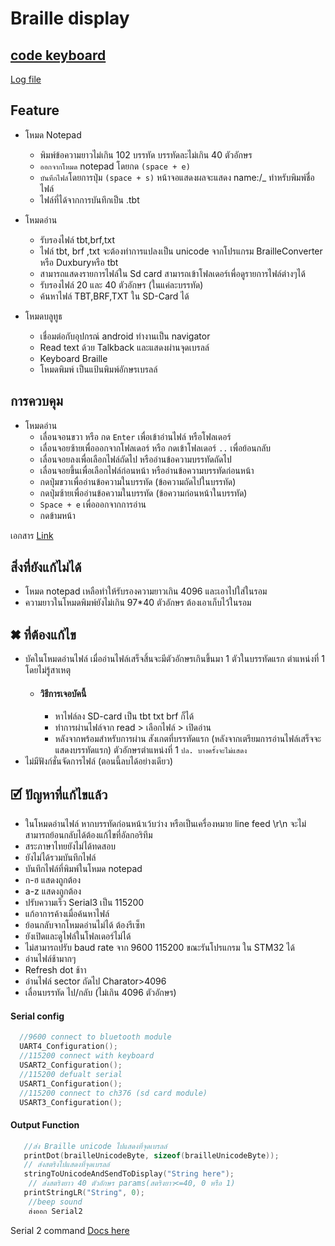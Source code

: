 # Braille display

## [code keyboard](https://github.com/moomdate/Bkeyboard)
[Log file](https://github.com/moomdate/MainB/blob/master/log.md)

## Feature 
  - โหมด Notepad 
    - พิมพ์ข้อความยาวไม่เกิน 102 บรรทัด บรรทัดละไม่เกิน 40 ตัวอักษร
    - `ออกจากโหมด` notepad โดยกด `(space + e)`
    - `บันทึกไฟล์`โดยการปุ่ม `(space + s)` หน้าจอแสดงผลจะแสดง name:/_ ทำหรับพิมพ์ชื่อไฟล์
    - ไฟล์ที่ได้จากการบันทึกเป็น .tbt
  - โหมดอ่าน
    -	รับรองไฟล์ tbt,brf,txt
    -	ไฟล์ tbt, brf ,txt จะต้องทำการแปลงเป็น unicode จากโปรแกรม BrailleConverter หรือ Duxburyหรือ tbt
    -	สามารถแสดงรายการไฟล์ใน Sd card สามารถเข้าโฟลเดอร์เพื่อดูรายการไฟล์ต่างๆได้
    -	รับรองไฟล์ 20 และ 40 ตัวอักษร (ในแค่ละบรรทัด)
    - ค้นหาไฟล์ TBT,BRF,TXT ใน SD-Card ได้
    
  - โหมดบลูทูธ
    - เชื่อมต่อกับอุปกรณ์ android ทำงานเป็น navigator 
    - Read text ด้วย Talkback และแสดงผ่านจุดเบรลล์
    - Keyboard Braille  
    - โหมดพิมพ์ เป็นแป้นพิมพ์อักษรเบรลล์ 

## การควบคุม 
- โหมดอ่าน
  -	เลื่อนจอนขวา หรือ กด `Enter` เพื่อเข้าอ่านไฟล์ หรือโฟลเดอร์
  -	เลื่อนจอยซ้ายเพื่อออกจากโฟลเดอร์ หรือ กดเข้าโฟลเดอร์ `..` เพื่อย้อนกลับ
  -	เลื่อนจอยลงเพื่อเลือกไฟล์ถัดไป หรืออ่านข้อความบรรทัดถัดไป
  -	เลื่อนจอยขึ้นเพื่อเลือกไฟล์ก่อนหน้า หรืออ่านข้อความบรรทัดก่อนหน้า
  -	กดปุ่มขวาเพื่ออ่านข้อความในบรรทัด (ข้อความถัดไปในบรรทัด) 
  -	กดปุ่มซ้ายเพื่ออ่านข้อความในบรรทัด (ข้อความก่อนหน้าในบรรทัด) 
  -	`Space + e` เพื่อออกจากการอ่าน
  - กดข้ามหน้า 

เอกสาร [Link](https://docs.google.com/document/d/1x1aNkutb_ILFiU4IDVvKiGisiLwF1NK5uYhloljXuU8/edit?usp=sharing)
## สิ่งที่ยังแก้ไม่ได้ 
  - โหมด notepad เหลือทำให้รับรองความยาวเกิน 4096 และเอาไปใส่ในรอม 
  - ความยาวในโหมดพิมพ์ยังไม่เกิน 97*40 ตัวอักษร ต้องเอาเก็บไว้ในรอม
## ✖ ที่ต้องแก้ไข 
  - บัคในโหมดอ่านไฟล์ เมื่ออ่านไฟล์เสร็จสิ้นจะมีตัวอักษรเกินขึ้นมา 1 ตัวในบรรทัดแรก ตำแหน่งที่ 1 โดยไม่รู้สาเหตุ 
    - #### วิธีการเจอบัคนี้
      - หาไฟล์ลง SD-card เป็น tbt txt brf ก็ได้
      - ทำการผ่านไฟล์จาก read > เลือกไฟล์ > เปิดอ่าน
      - หลังจากพร้อมสำหรับการผ่าน สังเกตที่บรรทัดแรก (หลังจากเตรียมการอ่านไฟล์เสร็จจะแสดงบรรทัดแรก) ตัวอักษรตำแหน่งที่ 1 `ปล. บางครั้งจะไม่แสดง`
  - ไม่มีฟังก์ชั่นจัดการไฟล์ (ตอนนี้ลบได้อย่างเดียว)

## 🗹 ปัญหาที่แก้ไขแล้ว  
  - ในโหมดอ่านไฟล์ หากบรรทัดก่อนหน้าเว้บว่าง หรือเป็นเครื่องหมาย line feed \r\n จะไม่สามารถย้อนกลับได้ต้องแก้ไขที่อัลกอริทึม
  - สระภาษาไทยยังไม่ได้ทดสอบ
  - ยังไม่ได้รวมบันทึกไฟล์ 
  - บันทึกไฟล์ที่พิมพ์ในโหมด notepad 
  - ก-ฮ แสดงถูกต้อง
  - a-z แสดงถูกต้อง 
  - ปรับความเร็ว Serial3  เป็น 115200
  - แก้อาการค้างเมื่อค้นหาไฟล์
  - ย้อนกลับจากโหมดอ่านไม่ได้ ต้องรีเซ็ท
  - ยังเปิดและดูไฟล์ในโฟลเดอร์ไม่ได้
  - ไม่สามารถปรับ baud rate จาก 9600 115200 ขณะรันโปรแกรม ใน STM32 ได้
  - อ่านไฟล์ช้ามากๆ
  - Refresh dot ช้าา
  - อ่านไฟล์ sector ถัดไป Charator>4096 
  - เลื่อนบรรทัด ไป/กลับ (ไม่เกิน 4096 ตัวอักษร)


#### Serial config 
```c
  //9600 connect to bluetooth module
  UART4_Configuration(); 
  //115200 connect with keyboard
  USART2_Configuration(); 
  //115200 defualt serial
  USART1_Configuration();
  //115200 connect to ch376 (sd card module)
  USART3_Configuration();
```

#### Output Function
```c
   //ส่ง Braille unicode ไปแสดงที่จุดเบรลล์
   printDot(brailleUnicodeByte, sizeof(brailleUnicodeByte)); 
   // ส่งสตริงไปแสดงที่จุดเบรลล์
   stringToUnicodeAndSendToDisplay("String here"); 
    // ส่งสตริงยาว 40 ตัวอักษร params(สตริงยาว<=40, 0 หรือ 1)
   printStringLR("String", 0);
    //beep sound 
    ส่งออก Serial2 
```
Serial 2 command [Docs here](https://github.com/moomdate/Bkeyboard/blob/master/readme.md)

